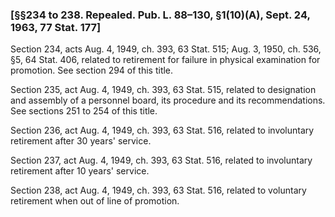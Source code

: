 ### [§§234 to 238. Repealed. Pub. L. 88–130, §1(10)(A), Sept. 24, 1963, 77 Stat. 177] ###

Section 234, acts Aug. 4, 1949, ch. 393, 63 Stat. 515; Aug. 3, 1950, ch. 536, §5, 64 Stat. 406, related to retirement for failure in physical examination for promotion. See section 294 of this title.

Section 235, act Aug. 4, 1949, ch. 393, 63 Stat. 515, related to designation and assembly of a personnel board, its procedure and its recommendations. See sections 251 to 254 of this title.

Section 236, act Aug. 4, 1949, ch. 393, 63 Stat. 516, related to involuntary retirement after 30 years' service.

Section 237, act Aug. 4, 1949, ch. 393, 63 Stat. 516, related to involuntary retirement after 10 years' service.

Section 238, act Aug. 4, 1949, ch. 393, 63 Stat. 516, related to voluntary retirement when out of line of promotion.